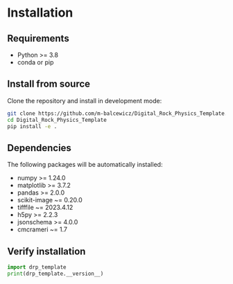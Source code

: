 # Installation

## Requirements

- Python >= 3.8
- conda or pip

## Install from source

Clone the repository and install in development mode:

```bash
git clone https://github.com/m-balcewicz/Digital_Rock_Physics_Template.git
cd Digital_Rock_Physics_Template
pip install -e .
```

## Dependencies

The following packages will be automatically installed:

- numpy >= 1.24.0
- matplotlib >= 3.7.2
- pandas >= 2.0.0
- scikit-image ~= 0.20.0
- tifffile ~= 2023.4.12
- h5py >= 2.2.3
- jsonschema >= 4.0.0
- cmcrameri ~= 1.7

## Verify installation

```python
import drp_template
print(drp_template.__version__)
```
